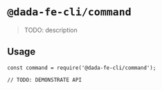 # `@dada-fe-cli/command`

> TODO: description

## Usage

```
const command = require('@dada-fe-cli/command');

// TODO: DEMONSTRATE API
```
